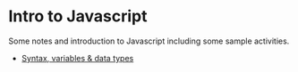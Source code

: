 # Intro to Javascript

Some notes and introduction to Javascript including some sample activities.

- [Syntax, variables & data types](syntax-variables-data-types.md)
